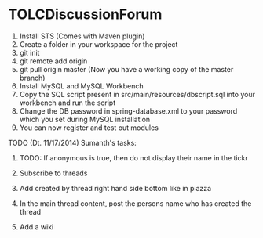 TOLCDiscussionForum
===================
1. Install STS (Comes with Maven plugin)
2. Create a folder in your workspace for the project
3. git init
4. git remote add origin <urlofrepo>
5. git pull origin master (Now you have a working copy of the master branch)
6. Install MySQL and MySQL Workbench
7. Copy the SQL script present in src/main/resources/dbscript.sql into your workbench and run the script
8. Change the DB password in spring-database.xml to your password which you set during MySQL installation
9. You can now register and test out modules

TODO (Dt. 11/17/2014)
Sumanth's tasks:
1. TODO: If anonymous is true, then do not display their name in the tickr

2. Subscribe to threads

3. Add created by thread right hand side bottom like in piazza

4. In the main thread content, post the persons name who has created the thread

5. Add a wiki

 